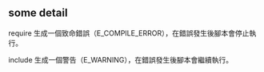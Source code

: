 ## some detail

require 生成一個致命錯誤（E_COMPILE_ERROR），在錯誤發生後腳本會停止執行。

include 生成一個警告（E_WARNING），在錯誤發生後腳本會繼續執行。
